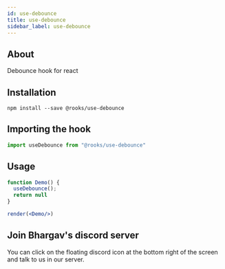 ```yaml
---
id: use-debounce
title: use-debounce
sidebar_label: use-debounce
---
```


   

## About

Debounce hook for react

## Installation

    npm install --save @rooks/use-debounce

## Importing the hook

```javascript
import useDebounce from "@rooks/use-debounce"
```

## Usage

```jsx
function Demo() {
  useDebounce();
  return null
}

render(<Demo/>)
```


## Join Bhargav's discord server
You can click on the floating discord icon at the bottom right of the screen and talk to us in our server.

    